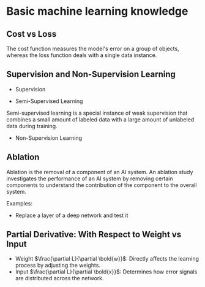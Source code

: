# Basic machine learning knowledge

## Cost vs Loss

The cost function measures the model's error on a group of objects, whereas the loss function deals with a single data instance.

## Supervision and Non-Supervision Learning

* Supervision

* Semi-Supervised Learning

Semi-supervised learning is a special instance of weak supervision that combines a small amount of labeled data with a large amount of unlabeled data during training.

* Non-Supervision Learning

## Ablation

Ablation is the removal of a component of an AI system.
An ablation study investigates the performance of an AI system by removing certain components to understand the contribution of the component to the overall system.

Examples:

* Replace a layer of a deep network and test it

## Partial Derivative: With Respect to Weight vs Input

* Weight
$\frac{\partial L}{\partial \bold{w}}$: Directly affects the learning process by adjusting the weights.
* Input
$\frac{\partial L}{\partial \bold{x}}$: Determines how error signals are distributed across the network.

